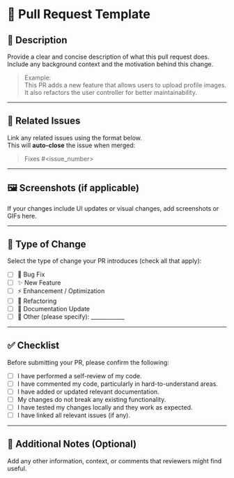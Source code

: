 # 📝 Pull Request Template

## 📄 Description

Provide a clear and concise description of what this pull request does.  
Include any background context and the motivation behind this change.

> Example:  
> This PR adds a new feature that allows users to upload profile images.  
> It also refactors the user controller for better maintainability.

---

## 🔗 Related Issues

Link any related issues using the format below.  
This will **auto-close** the issue when merged:

> Fixes #<issue_number>

---

## 🖼️ Screenshots (if applicable)

If your changes include UI updates or visual changes, add screenshots or GIFs here.

---

## 🧩 Type of Change

Select the type of change your PR introduces (check all that apply):

- [ ] 🐛 Bug Fix  
- [ ] ✨ New Feature  
- [ ] ⚡ Enhancement / Optimization  
- [ ] 🧰 Refactoring  
- [ ] 🧾 Documentation Update  
- [ ] 🔧 Other (please specify): ____________

---

## ✅ Checklist

Before submitting your PR, please confirm the following:

- [ ] I have performed a self-review of my code.  
- [ ] I have commented my code, particularly in hard-to-understand areas.  
- [ ] I have added or updated relevant documentation.  
- [ ] My changes do not break any existing functionality.  
- [ ] I have tested my changes locally and they work as expected.  
- [ ] I have linked all relevant issues (if any).

---

## 💬 Additional Notes (Optional)

Add any other information, context, or comments that reviewers might find useful.
